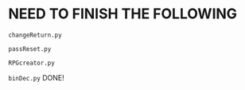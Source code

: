 # NEED TO FINISH THE FOLLOWING

`changeReturn.py`

`passReset.py`

`RPGcreator.py`

`binDec.py` DONE!
